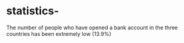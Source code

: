 # statistics-
The number of people who have opened a bank account in the three countries has been extremely low (13.9%)
